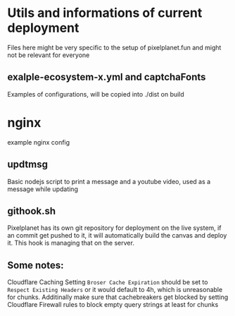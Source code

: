 # Utils and informations of current deployment
Files here might be very specific to the setup of pixelplanet.fun and might not be relevant for everyone

## exalple-ecosystem-x.yml and captchaFonts
Examples of configurations, will be copied into ./dist on build

# nginx
example nginx config

## updtmsg
Basic nodejs script to print a message and a youtube video, used as a message while updating

## githook.sh
Pixelplanet has its own git repository for deployment on the live system, if an commit get pushed to it, it will automatically build the canvas and deploy it. This hook is managing that on the server.

## Some notes:
Cloudflare Caching Setting `Broser Cache Expiration` should be set to `Respect Existing Headers` or it would default to 4h, which is unreasonable for chunks.
Additinally make sure that cachebreakers get blocked by setting Cloudflare Firewall rules to block empty query strings at least for chunks
